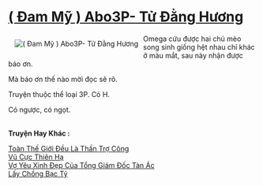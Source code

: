 <a href="https://utruyen.com/dam-my-abo3p-tu-dang-huong/25303/" title="( Đam Mỹ ) Abo3P- Tử Đằng Hương"><h1>( Đam Mỹ ) Abo3P- Tử Đằng Hương</h1></a><div style="display:table"><img align="right" style="float: left; padding: 10px;" src="https://utruyen.com/images/story/200x260/dam-my-abo3p-tu-dang-huong.jpg" alt="( Đam Mỹ ) Abo3P- Tử Đằng Hương">Omega cứu được hai chú mèo song sinh giống hệt nhau chỉ khác ở màu mắt, sau này nhận được báo ơn.<p></p> Mà báo ơn thế nào mời đọc sẽ rõ. <p></p> Truyện thuộc thể loại 3P. Có H. <p></p> Có ngược, có ngọt.</div><p><br><b>Truyện Hay Khác :</b></p><a href="https://utruyen.com/toan-the-gioi-deu-la-than-tro-cong/24718/" alt="Toàn Thế Giới Đều Là Thần Trợ Công">Toàn Thế Giới Đều Là Thần Trợ Công</a><br/><a href="https://truyenhot2019.blogspot.com/2019/12/vu-cuc-thien-ha.html" alt="Vũ Cực Thiên Hạ">Vũ Cực Thiên Hạ</a><br/><a href="https://github.com/quanluxury/truyenhot/tree/master/truyenhay/5323/" alt="Vợ Yêu Xinh Đẹp Của Tổng Giám Đốc Tàn Ác">Vợ Yêu Xinh Đẹp Của Tổng Giám Đốc Tàn Ác</a><br/><a href="https://github.com/quanluxury/ngontinhhot/tree/master/truyenhay/19139/" alt="Lấy Chồng Bạc Tỷ">Lấy Chồng Bạc Tỷ</a><br/>